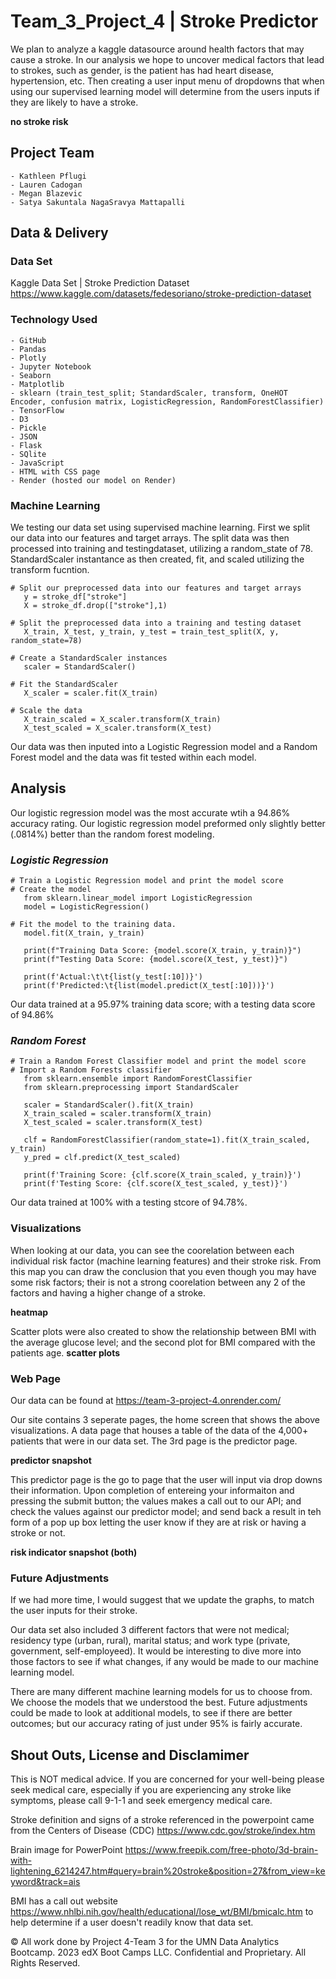 # Team_3_Project_4 | Stroke Predictor
We plan to analyze a kaggle datasource around health factors that may cause a stroke. In our analysis we hope to uncover medical factors that lead to strokes, such as gender, is the patient has had heart disease, hypertension, etc. Then creating a user input menu of dropdowns that when using our supervised learning model will determine from the users inputs if they are likely to have a stroke. 

**no stroke risk**

## Project Team
    - Kathleen Pflugi
    - Lauren Cadogan
    - Megan Blazevic
    - Satya Sakuntala NagaSravya Mattapalli

## Data & Delivery

### Data Set
Kaggle Data Set | Stroke Prediction Dataset
    https://www.kaggle.com/datasets/fedesoriano/stroke-prediction-dataset

### Technology Used
    - GitHub
    - Pandas
    - Plotly
    - Jupyter Notebook
    - Seaborn
    - Matplotlib
    - sklearn (train_test_split; StandardScaler, transform, OneHOT Encoder, confusion matrix, LogisticRegression, RandomForestClassifier)
    - TensorFlow
    - D3
    - Pickle
    - JSON
    - Flask
    - SQlite
    - JavaScript
    - HTML with CSS page
    - Render (hosted our model on Render)

### Machine Learning
We testing our data set using supervised machine learning. First we split our data into our features and target arrays. The split data was then processed into training and testingdataset, utilizing a random_state of 78. StandardScaler instantance as then created, fit, and scaled utilizing the transform fucntion.
```
# Split our preprocessed data into our features and target arrays
   y = stroke_df["stroke"]
   X = stroke_df.drop(["stroke"],1)

# Split the preprocessed data into a training and testing dataset
   X_train, X_test, y_train, y_test = train_test_split(X, y, random_state=78)

# Create a StandardScaler instances
   scaler = StandardScaler()

# Fit the StandardScaler
   X_scaler = scaler.fit(X_train)

# Scale the data
   X_train_scaled = X_scaler.transform(X_train)
   X_test_scaled = X_scaler.transform(X_test)
``` 

Our data was then inputed into a Logistic Regression model and a Random Forest model and the data was fit tested within each model. 

## Analysis
Our logistic regression model was the most accurate wtih a 94.86% accuracy rating. Our logistic regression model preformed only slightly better (.0814%) better than the random forest modeling. 

### *Logistic Regression*
```
# Train a Logistic Regression model and print the model score
# Create the model
   from sklearn.linear_model import LogisticRegression
   model = LogisticRegression()

# Fit the model to the training data. 
   model.fit(X_train, y_train)

   print(f"Training Data Score: {model.score(X_train, y_train)}")
   print(f"Testing Data Score: {model.score(X_test, y_test)}")

   print(f'Actual:\t\t{list(y_test[:10])}')
   print(f'Predicted:\t{list(model.predict(X_test[:10]))}')
```
Our data trained at a 95.97% training data score; with a testing data score of 94.86%

### *Random Forest*
```
# Train a Random Forest Classifier model and print the model score
# Import a Random Forests classifier
   from sklearn.ensemble import RandomForestClassifier
   from sklearn.preprocessing import StandardScaler

   scaler = StandardScaler().fit(X_train)
   X_train_scaled = scaler.transform(X_train)
   X_test_scaled = scaler.transform(X_test)

   clf = RandomForestClassifier(random_state=1).fit(X_train_scaled, y_train)
   y_pred = clf.predict(X_test_scaled)

   print(f'Training Score: {clf.score(X_train_scaled, y_train)}')
   print(f'Testing Score: {clf.score(X_test_scaled, y_test)}')
```
Our data trained at 100% with a testing stcore of 94.78%.

### Visualizations
When looking at our data, you can see the coorelation between each individual risk factor (machine learning features) and their stroke risk. From this map you can draw the conclusion that you even though you may have some risk factors; their is not a strong coorelation between any 2 of the factors and having a higher change of a stroke.

**heatmap**

Scatter plots were also created to show the relationship between BMI with the average glucose level; and the second plot for BMI compared with the patients age.
**scatter plots**

### Web Page
Our data can be found at https://team-3-project-4.onrender.com/

Our site contains 3 seperate pages, the home screen that shows the above visualizations. A data page that houses a table of the data of the 4,000+ patients that were in our data set. The 3rd page is the predictor page.  

**predictor snapshot**

This predictor page is the go to page that the user will input via drop downs their information. Upon completion of entereing your informaiton and pressing the submit button; the values makes a call out to our API; and check the values against our predictor model; and send back a result in teh form of a pop up box letting the user know if they are at risk or having a stroke or not.

**risk indicator snapshot (both)**

### Future Adjustments
If we had more time, I would suggest that we update the graphs, to match the user inputs for their stroke.

Our data set also included 3 different factors that were not medical; residency type (urban, rural), marital status; and work type (private, government, self-employeed). It would be interesting to dive more into those factors to see if what changes, if any would be made to our machine learning model.

There are many different machine learning models for us to choose from. We choose the models that we understood the best. Future adjustments could be made to look at additional models, to see if there are better outcomes; but our accuracy rating of just under 95% is fairly accurate.

## Shout Outs, License and Disclamimer
This is NOT medical advice. If you are concerned for your well-being please seek medical care, especially if you are experiencing any stroke like symptoms, please call 9-1-1 and seek emergency medical care.

Stroke definition and signs of a stroke referenced in the powerpoint came from the Centers of Disease (CDC) https://www.cdc.gov/stroke/index.htm

Brain image for PowerPoint
https://www.freepik.com/free-photo/3d-brain-with-lightening_6214247.htm#query=brain%20stroke&position=27&from_view=keyword&track=ais

BMI has a call out website https://www.nhlbi.nih.gov/health/educational/lose_wt/BMI/bmicalc.htm to help determine if a user doesn't readily know that data set. 

© All work done by Project 4-Team 3 for the UMN Data Analytics Bootcamp.
2023 edX Boot Camps LLC. Confidential and Proprietary. All Rights Reserved.